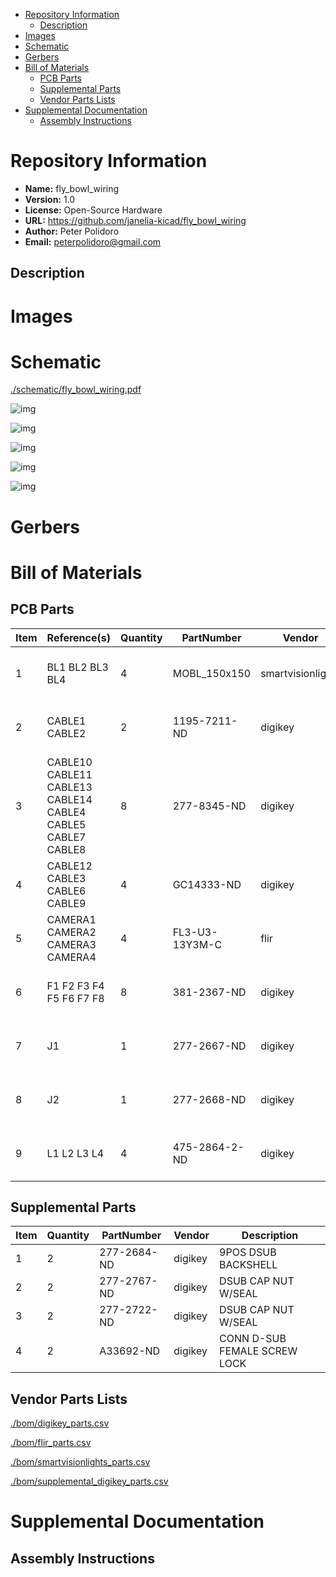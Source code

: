 - [Repository Information](#orgac74dd6)
  - [Description](#org320379c)
- [Images](#org3bbe651)
- [Schematic](#orgb8432b6)
- [Gerbers](#org519b780)
- [Bill of Materials](#orgbd8378b)
  - [PCB Parts](#org0bbb018)
  - [Supplemental Parts](#org8660fcc)
  - [Vendor Parts Lists](#orgf96ffd9)
- [Supplemental Documentation](#org0b25277)
  - [Assembly Instructions](#orgb3a634c)



<a id="orgac74dd6"></a>

# Repository Information

-   **Name:** fly\_bowl\_wiring
-   **Version:** 1.0
-   **License:** Open-Source Hardware
-   **URL:** <https://github.com/janelia-kicad/fly_bowl_wiring>
-   **Author:** Peter Polidoro
-   **Email:** peterpolidoro@gmail.com


<a id="org320379c"></a>

## Description


<a id="org3bbe651"></a>

# Images


<a id="orgb8432b6"></a>

# Schematic

[./schematic/fly\_bowl\_wiring.pdf](./schematic/fly_bowl_wiring.pdf)

![img](./schematic/images/schematic00.png)

![img](./schematic/images/schematic01.png)

![img](./schematic/images/schematic02.png)

![img](./schematic/images/schematic03.png)

![img](./schematic/images/schematic04.png)


<a id="org519b780"></a>

# Gerbers


<a id="orgbd8378b"></a>

# Bill of Materials


<a id="org0bbb018"></a>

## PCB Parts

| Item | Reference(s)                                                | Quantity | PartNumber     | Vendor            | Description                         |
|---- |----------------------------------------------------------- |-------- |-------------- |----------------- |----------------------------------- |
| 1    | BL1 BL2 BL3 BL4                                             | 4        | MOBL\_150x150  | smartvisionlights | Maximum Operating Backlight 150x150 |
| 2    | CABLE1 CABLE2                                               | 2        | 1195-7211-ND   | digikey           | CABLE ASSY DB09 SHLD BEIGE 2M       |
| 3    | CABLE10 CABLE11 CABLE13 CABLE14 CABLE4 CABLE5 CABLE7 CABLE8 | 8        | 277-8345-ND    | digikey           | CBL FMALE RA TO MALE 5POS 1.5M      |
| 4    | CABLE12 CABLE3 CABLE6 CABLE9                                | 4        | GC14333-ND     | digikey           | USB3.0-A-USB3.0-MICRO-B 3M GOLD     |
| 5    | CAMERA1 CAMERA2 CAMERA3 CAMERA4                             | 4        | FL3-U3-13Y3M-C | flir              | 1280x1024 150 FPS Mono              |
| 6    | F1 F2 F3 F4 F5 F6 F7 F8                                     | 8        | 381-2367-ND    | digikey           | FAN AXIAL 40X10MM 24VDC WIRE        |
| 7    | J1                                                          | 1        | 277-2667-ND    | digikey           | CONN DSUB PLUG 9POS STR TERM BLK    |
| 8    | J2                                                          | 1        | 277-2668-ND    | digikey           | CONN DSUB RCPT 9POS STR TERM BLK    |
| 9    | L1 L2 L3 L4                                                 | 4        | 475-2864-2-ND  | digikey           | EMITTER IR 860NM 100MA SMD          |


<a id="org8660fcc"></a>

## Supplemental Parts

| Item | Quantity | PartNumber  | Vendor  | Description                  |
|---- |-------- |----------- |------- |---------------------------- |
| 1    | 2        | 277-2684-ND | digikey | 9POS DSUB BACKSHELL          |
| 2    | 2        | 277-2767-ND | digikey | DSUB CAP NUT W/SEAL          |
| 3    | 2        | 277-2722-ND | digikey | DSUB CAP NUT W/SEAL          |
| 4    | 2        | A33692-ND   | digikey | CONN D-SUB FEMALE SCREW LOCK |


<a id="orgf96ffd9"></a>

## Vendor Parts Lists

[./bom/digikey\_parts.csv](./bom/digikey_parts.csv)

[./bom/flir\_parts.csv](./bom/flir_parts.csv)

[./bom/smartvisionlights\_parts.csv](./bom/smartvisionlights_parts.csv)

[./bom/supplemental\_digikey\_parts.csv](./bom/supplemental_digikey_parts.csv)


<a id="org0b25277"></a>

# Supplemental Documentation


<a id="orgb3a634c"></a>

## Assembly Instructions
